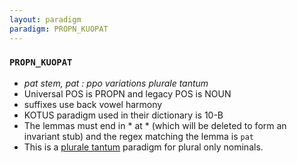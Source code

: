 ```yaml
---
layout: paradigm
paradigm: PROPN_KUOPAT
---
```

### ` PROPN_KUOPAT `

* _pat stem, pat : ppo variations plurale tantum_
* Universal POS is PROPN and legacy POS is NOUN
* suffixes use back vowel harmony
* KOTUS paradigm used in their dictionary is 10-B
* The lemmas must end in * at * (which will be deleted to form an invariant stub) and the regex matching the lemma is ` pat `
* This is a [plurale tantum](https://en.wikipedia.org/wiki/Plurale_tantum) paradigm for plural only nominals.
